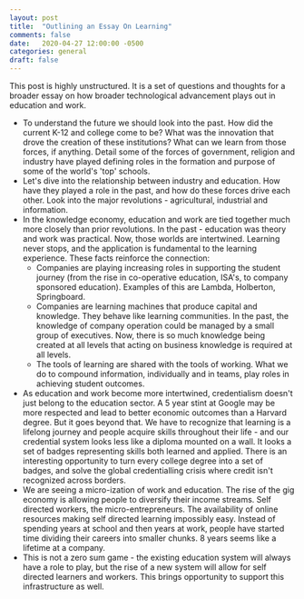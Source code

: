 ```yaml
---
layout: post
title:  "Outlining an Essay On Learning"
comments: false
date:   2020-04-27 12:00:00 -0500
categories: general
draft: false
---
```


This post is highly unstructured. It is a set of questions and thoughts for a broader essay on how broader technological advancement plays out in education and work.

* To understand the future we should look into the past. How did the current K-12 and college come to be? What was the innovation that drove the creation of these institutions? What can we learn from those forces, if anything. Detail some of the forces of government, religion and industry have played defining roles in the formation and purpose of some of the world's 'top' schools. 
* Let's dive into the relationship between industry and education. How have they played a role in the past, and how do these forces drive each other. Look into the major revolutions - agricultural, industrial and information.
* In the knowledge economy, education and work are tied together much more closely than prior revolutions. In the past - education was theory and work was practical. Now, those worlds are intertwined. Learning never stops, and the application is fundamental to the learning experience. These facts reinforce the connection:  
    - Companies are playing increasing roles in supporting the student journey (from the rise in co-operative education, ISA's, to company sponsored education). Examples of this are Lambda, Holberton, Springboard. 
    - Companies are learning machines that produce capital and knowledge. They behave like learning communities. In the past, the knowledge of company operation could be managed by a small group of executives. Now, there is so much knowledge being created at all levels that acting on business knowledge is required at all levels.
    - The tools of learning are shared with the tools of working. What we do to compound information, individually and in teams, play roles in achieving student outcomes. 
* As education and work become more intertwined, credentialism doesn't just belong to the education sector. A 5 year stint at Google may be more respected and lead to better economic outcomes than a Harvard degree. But it goes beyond that. We have to recognize that learning is a lifelong journey and people acquire skills throughout their life - and our credential system looks less like a diploma mounted on a wall. It looks a set of badges representing skills both learned and applied. There is an interesting opportunity to turn every college degree into a set of badges, and solve the global credentialling crisis where credit isn't recognized across borders. 
* We are seeing a micro-ization of work and education. The rise of the gig economy is allowing people to diversify their income streams. Self directed workers, the micro-entrepreneurs. The availability of online resources making self directed learning impossibly easy. Instead of spending years at school and then years at work, people have started time dividing their careers into smaller chunks. 8 years seems like a lifetime at a company.
* This is not a zero sum game - the existing education system will always have a role to play, but the rise of a new system will allow for self directed learners and workers. This brings opportunity to support this infrastructure as well. 
